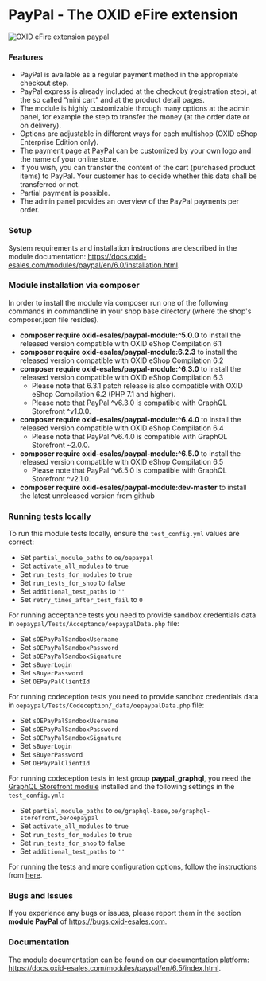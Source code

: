 PayPal - The OXID eFire extension
======

![OXID eFire extension paypal](paypal_banner.jpg)

### Features

* PayPal is available as a regular payment method in the appropriate checkout step.
* PayPal express is already included at the checkout (registration step), at the so called “mini cart” and at the product detail pages.
* The module is highly customizable through many options at the admin panel, for example the step to transfer the money (at the order date or on delivery).
* Options are adjustable in different ways for each multishop (OXID eShop Enterprise Edition only).
* The payment page at PayPal can be customized by your own logo and the name of your online store.
* If you wish, you can transfer the content of the cart (purchased product items) to PayPal. Your customer has to decide whether this data shall be transferred or not.
* Partial payment is possible.
* The admin panel provides an overview of the PayPal payments per order.

### Setup

System requirements and installation instructions are described in the module documentation: https://docs.oxid-esales.com/modules/paypal/en/6.0/installation.html.

### Module installation via composer

In order to install the module via composer run one of the following commands in commandline in your shop base directory 
(where the shop's composer.json file resides).
* **composer require oxid-esales/paypal-module:^5.0.0** to install the released version compatible with OXID eShop Compilation 6.1
* **composer require oxid-esales/paypal-module:6.2.3** to install the released version compatible with OXID eShop Compilation 6.2
* **composer require oxid-esales/paypal-module:^6.3.0** to install the released version compatible with OXID eShop Compilation 6.3
  * Please note that 6.3.1 patch release is also compatible with OXID eShop Compilation 6.2 (PHP 7.1 and higher).
  * Please note that PayPal ^v6.3.0 is compatible with GraphQL Storefront ^v1.0.0.
* **composer require oxid-esales/paypal-module:^6.4.0** to install the released version compatible with OXID eShop Compilation 6.4
  * Please note that PayPal ^v6.4.0 is compatible with GraphQL Storefront ~2.0.0.
* **composer require oxid-esales/paypal-module:^6.5.0** to install the released version compatible with OXID eShop Compilation 6.5
  * Please note that PayPal ^v6.5.0 is compatible with GraphQL Storefront ^v2.1.0.
* **composer require oxid-esales/paypal-module:dev-master** to install the latest unreleased version from github

### Running tests locally

To run this module tests locally, ensure the `test_config.yml` values are correct:
- Set `partial_module_paths` to `oe/oepaypal`
- Set `activate_all_modules` to `true`
- Set `run_tests_for_modules` to `true`
- Set `run_tests_for_shop` to `false`
- Set `additional_test_paths` to `''`
- Set `retry_times_after_test_fail` to `0`

For running acceptance tests you need to provide sandbox credentials data in `oepaypal/Tests/Acceptance/oepaypalData.php` file:
- Set `sOEPayPalSandboxUsername`
- Set `sOEPayPalSandboxPassword`
- Set `sOEPayPalSandboxSignature`
- Set `sBuyerLogin`
- Set `sBuyerPassword`
- Set `OEPayPalClientId`

For running codeception tests you need to provide sandbox credentials data in `oepaypal/Tests/Codeception/_data/oepaypalData.php` file:
- Set `sOEPayPalSandboxUsername`
- Set `sOEPayPalSandboxPassword`
- Set `sOEPayPalSandboxSignature`
- Set `sBuyerLogin`
- Set `sBuyerPassword`
- Set `OEPayPalClientId`

For running codeception tests in test group **paypal_graphql**, you need the [GraphQL Storefront module](https://github.com/OXID-eSales/graphql-storefront-module/) installed
and the following settings in the `test_config.yml`: 
- Set `partial_module_paths` to `oe/graphql-base,oe/graphql-storefront,oe/oepaypal`
- Set `activate_all_modules` to `true`
- Set `run_tests_for_modules` to `true`
- Set `run_tests_for_shop` to `false`
- Set `additional_test_paths` to `''`

For running the tests and more configuration options, follow the instructions from [here](https://github.com/OXID-eSales/testing_library#running-tests).

### Bugs and Issues

If you experience any bugs or issues, please report them in the section **module PayPal** of https://bugs.oxid-esales.com.

### Documentation

The module documentation can be found on our documentation platform: https://docs.oxid-esales.com/modules/paypal/en/6.5/index.html.